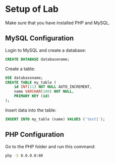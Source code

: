 # Setup of Lab

Make sure that you have installed PHP and MySQL.

## MySQL Configuration

Login to MySQL and create a database:

```sql
CREATE DATABASE databasename;
```

Create a table:

```sql
USE databasename;
CREATE TABLE my_table (
    id INT(11) NOT NULL AUTO_INCREMENT,
    name VARCHAR(100) NOT NULL,
    PRIMARY KEY (id)
);
```

Insert data into the table:

```sql
INSERT INTO my_table (name) VALUES ('test1');
```

## PHP Configuration

Go to the PHP folder and run this command:

```bash
php -S 0.0.0.0:80
```
